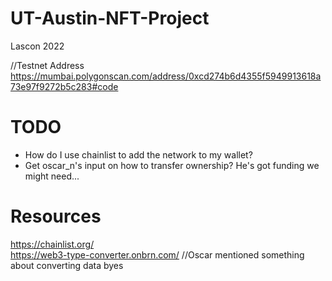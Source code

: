 # UT-Austin-NFT-Project
Lascon 2022

//Testnet Address
https://mumbai.polygonscan.com/address/0xcd274b6d4355f5949913618a73e97f9272b5c283#code

# TODO
- How do I use chainlist to add the network to my wallet? 
- Get oscar_n's input on how to transfer ownership? He's got funding we might need...

# Resources
https://chainlist.org/  
https://web3-type-converter.onbrn.com/  //Oscar mentioned something about converting data byes
